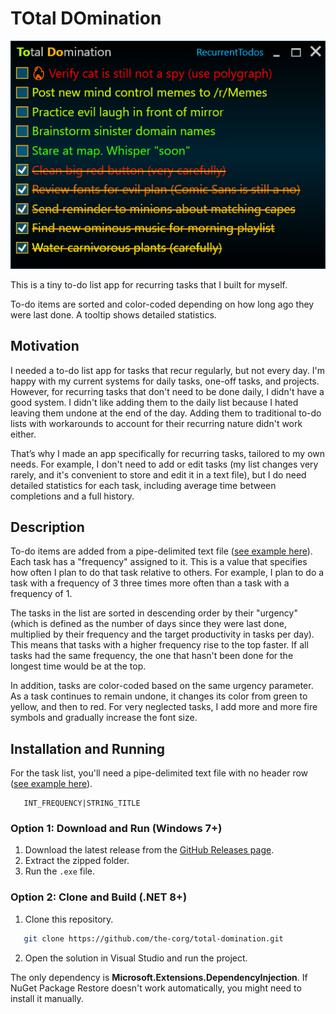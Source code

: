 # TOtal DOmination
![UI demo](TotalDomination.gif)

This is a tiny to-do list app for recurring tasks that I built for myself.

To-do items are sorted and color-coded depending on how long ago they were last done. A tooltip shows detailed statistics.

## Motivation
I needed a to-do list app for tasks that recur regularly, but not every day. I'm happy with my current systems for daily tasks, one-off tasks, and projects. However, for recurring tasks that don't need to be done daily, I didn't have a good system. I didn't like adding them to the daily list because I hated leaving them undone at the end of the day. Adding them to traditional to-do lists with workarounds to account for their recurring nature didn't work either.

That’s why I made an app specifically for recurring tasks, tailored to my own needs. For example, I don't need to add or edit tasks (my list changes very rarely, and it's convenient to store and edit it in a text file), but I do need detailed statistics for each task, including average time between completions and a full history.

## Description
To-do items are added from a pipe-delimited text file ([see example here](RecurrentTodos.txt)). Each task has a "frequency" assigned to it. This is a value that specifies how often I plan to do that task relative to others. For example, I plan to do a task with a frequency of 3 three times more often than a task with a frequency of 1.

The tasks in the list are sorted in descending order by their "urgency" (which is defined as the number of days since they were last done, multiplied by their frequency and the target productivity in tasks per day). This means that tasks with a higher frequency rise to the top faster. If all tasks had the same frequency, the one that hasn't been done for the longest time would be at the top.

In addition, tasks are color-coded based on the same urgency parameter. As a task continues to remain undone, it changes its color from green to yellow, and then to red. For very neglected tasks, I add more and more fire symbols and gradually increase the font size.

## Installation and Running
For the task list, you'll need a pipe-delimited text file with no header row ([see example here](RecurrentTodos.txt)).

```csv
   INT_FREQUENCY|STRING_TITLE
   ```

### Option 1: Download and Run (Windows 7+)
1. Download the latest release from the [GitHub Releases page](https://github.com/the-corg/total-domination/releases).
2. Extract the zipped folder.
3. Run the `.exe` file.

### Option 2: Clone and Build (.NET 8+)
1. Clone this repository.
```sh
   git clone https://github.com/the-corg/total-domination.git
   ```
2. Open the solution in Visual Studio and run the project.

The only dependency is **Microsoft.Extensions.DependencyInjection**.
If NuGet Package Restore doesn't work automatically, you might need to install it manually.
 